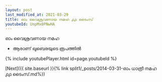```yaml
---
layout: post
last_modified_at: 2021-03-29
title: ഓം വൈശ്രവണായ നമഹ ൧൧ ടൈംസ്
youtubeId: UnpMx0PNwHA
---
```

 
 
 ഓം വൈശ്രവണായ നമഹ 
 
 -  ആരാണ് ഖുബെരയുടെ രൂപത്തിൽ 
 
  
 
  
 
 
 
 
 
 


{% include youtubePlayer.html id=page.youtubeId %}
 
[Next]({{ site.baseurl }}{% link  split1/_posts/2014-03-31-ഓം ധാത്രീ നമഹ ൧൧ ടൈംസ്.md%})
 
